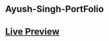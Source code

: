 # Ayush-Singh-PortFolio

# <a href="https://099ayuh.github.io/Ayush-Singh-PortFolio/">Live Preview</a>
